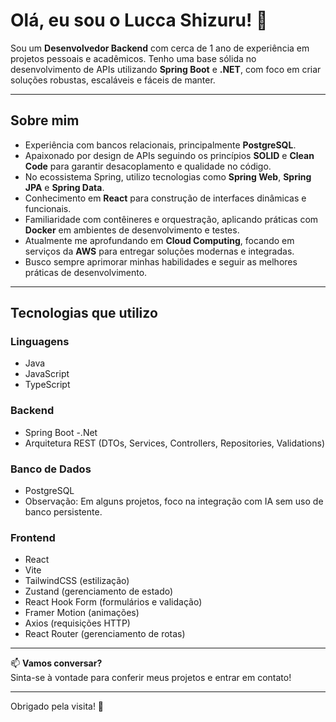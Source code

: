 # Olá, eu sou o Lucca Shizuru! 👋

Sou um **Desenvolvedor Backend** com cerca de 1 ano de experiência em projetos pessoais e acadêmicos. Tenho uma base sólida no desenvolvimento de APIs utilizando **Spring Boot** e **.NET**, com foco em criar soluções robustas, escaláveis e fáceis de manter.

---

## Sobre mim

- Experiência com bancos relacionais, principalmente **PostgreSQL**.
- Apaixonado por design de APIs seguindo os princípios **SOLID** e **Clean Code** para garantir desacoplamento e qualidade no código.
- No ecossistema Spring, utilizo tecnologias como **Spring Web**, **Spring JPA** e **Spring Data**.
- Conhecimento em **React** para construção de interfaces dinâmicas e funcionais.
- Familiaridade com contêineres e orquestração, aplicando práticas com **Docker** em ambientes de desenvolvimento e testes.
- Atualmente me aprofundando em **Cloud Computing**, focando em serviços da **AWS** para entregar soluções modernas e integradas.
- Busco sempre aprimorar minhas habilidades e seguir as melhores práticas de desenvolvimento.

---

## Tecnologias que utilizo

### Linguagens
- Java
- JavaScript
- TypeScript

### Backend
- Spring Boot
-.Net
- Arquitetura REST (DTOs, Services, Controllers, Repositories, Validations)


### Banco de Dados
- PostgreSQL
- Observação: Em alguns projetos, foco na integração com IA sem uso de banco persistente.

### Frontend
- React
- Vite
- TailwindCSS (estilização)
- Zustand (gerenciamento de estado)
- React Hook Form (formulários e validação)
- Framer Motion (animações)
- Axios (requisições HTTP)
- React Router (gerenciamento de rotas)

---

📫 **Vamos conversar?**  
Sinta-se à vontade para conferir meus projetos e entrar em contato!

---

Obrigado pela visita! 🚀
